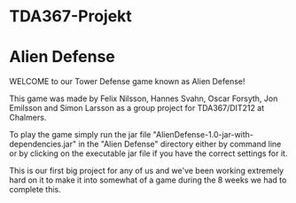 # TDA367-Projekt

<h1> Alien Defense </h1>

WELCOME to our Tower Defense game known as Alien Defense!

This game was made by Felix Nilsson, Hannes Svahn, Oscar Forsyth, Jon Emilsson and Simon Larsson as a group project for TDA367/DIT212 at Chalmers.

To play the game simply run the jar file "AlienDefense-1.0-jar-with-dependencies.jar" in the "Alien Defense" directory either by command line or by clicking on the executable jar file if you have the correct settings for it.

This is our first big project for any of us and we've been working extremely hard on it to make it into somewhat of a game during the 8 weeks we had to complete this.
